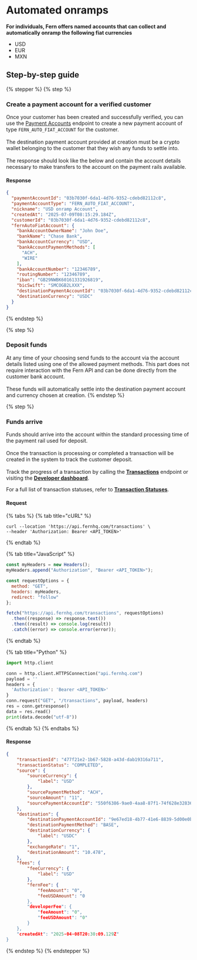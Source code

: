 # Automated onramps

**For individuals, Fern offers named accounts that can collect and automatically onramp the following fiat currencies**

* USD
* EUR
* MXN

## Step-by-step guide

{% stepper %}
{% step %}
### Create a payment account for a verified customer

Once your customer has been created and successfully verified, you can use the [Payment Accounts](../../api-reference/payment-accounts.md) endpoint to create a new payment account of type `FERN_AUTO_FIAT_ACCOUNT` for the customer. \
\
The destination payment account provided at creation must be a crypto wallet belonging to the customer that they wish any funds to settle into.\
\
The response should look like the below and contain the account details necessary to make transfers to the account on the payment rails available.

#### Response

```json
{
  "paymentAccountId": "03b7030f-6da1-4d76-9352-cdebd82112c8",
  "paymentAccountType": "FERN_AUTO_FIAT_ACCOUNT",
  "nickname": "USD onramp Account",
  "createdAt": "2025-07-09T08:15:29.184Z",
  "customerId": "03b7030f-6da1-4d76-9352-cdebd82112c8",
  "fernAutoFiatAccount": {
    "bankAccountOwnerName": "John Doe",
    "bankName": "Chase Bank",
    "bankAccountCurrency": "USD",
    "bankAccountPaymentMethods": [
      "ACH",
      "WIRE"
    ],
    "bankAccountNumber": "12346789",
    "routingNumber": "12346789",
    "iban": "GB29NWBK60161331926819",
    "bicSwift": "SMCOGB2LXXX",
    "destinationPaymentAccountId": "03b7030f-6da1-4d76-9352-cdebd82112c8",
    "destinationCurrency": "USDC"
  }
}
```
{% endstep %}

{% step %}
### Deposit funds&#x20;

At any time of your choosing send funds to the account via the account details listed using one of the allowed payment methods. This part does not require interaction with the Fern API and can be done directly from the customer bank account.\
\
These funds will automatically settle into the destination payment account and currency chosen at creation.
{% endstep %}

{% step %}
### Funds arrive

Funds should arrive into the account within the standard processing time of the payment rail used for deposit.\
\
Once the transaction is processing or completed a transaction will be created in the system to track the customer deposit.\
\
Track the progress of a transaction by calling the [**Transactions**](../../api-reference/transactions/#api-v0-transactions-transactionid) endpoint or visiting the [**Developer dashboard**](../../overview/developer-dashboard.md).&#x20;

For a full list of transaction statuses, refer to [**Transaction Statuses**](../../api-reference/transactions/introduction.md#transaction-statuses).

#### Request

{% tabs %}
{% tab title="cURL" %}
```
curl --location 'https://api.fernhq.com/transactions' \
--header 'Authorization: Bearer <API_TOKEN>'
```
{% endtab %}

{% tab title="JavaScript" %}
```javascript
const myHeaders = new Headers();
myHeaders.append("Authorization", "Bearer <API_TOKEN>");

const requestOptions = {
  method: "GET",
  headers: myHeaders,
  redirect: "follow"
};

fetch("https://api.fernhq.com/transactions", requestOptions)
  .then((response) => response.text())
  .then((result) => console.log(result))
  .catch((error) => console.error(error));
```
{% endtab %}

{% tab title="Python" %}
```python
import http.client

conn = http.client.HTTPSConnection("api.fernhq.com")
payload = ''
headers = {
  'Authorization': 'Bearer <API_TOKEN>'
}
conn.request("GET", "/transactions", payload, headers)
res = conn.getresponse()
data = res.read()
print(data.decode("utf-8"))
```
{% endtab %}
{% endtabs %}

#### Response

```json
{
    "transactionId": "477f21e2-1b67-5828-a43d-dab19316a711",
    "transactionStatus": "COMPLETED",
    "source": {
        "sourceCurrency": {
            "label": "USD"
        },
        "sourcePaymentMethod": "ACH",
        "sourceAmount": "11",
        "sourcePaymentAccountId": "550f6386-9ae0-4aa8-87f1-74f628e32836",
    },
    "destination": {
        "destinationPaymentAccountId": "9e67ed18-4b77-41e6-8839-5d00e0b4df22",
        "destinationPaymentMethod": "BASE",
        "destinationCurrency": {
            "label": "USDC"
        },
        "exchangeRate": "1",
        "destinationAmount": "10.478",
    },
    "fees": {
        "feeCurrency": {
            "label": "USD"
        },
        "fernFee": {
            "feeAmount": "0",
            "feeUSDAmount": "0
        },
        "developerFee": {
            "feeAmount": "0",
            "feeUSDAmount": "0"
        }
    },
    "createdAt": "2025-04-08T20:30:09.129Z"
}

```


{% endstep %}
{% endstepper %}



